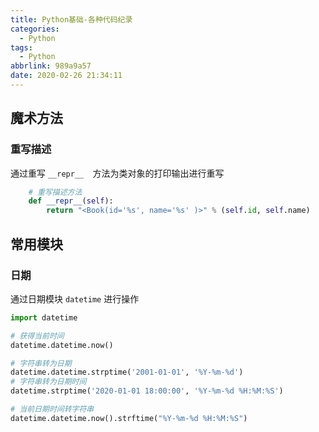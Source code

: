 ```yaml
---
title: Python基础-各种代码纪录
categories:
  - Python
tags:
  - Python
abbrlink: 989a9a57
date: 2020-02-26 21:34:11
---
```




## 魔术方法

### 重写描述

通过重写 `__repr__	`方法为类对象的打印输出进行重写

```python
	# 重写描述方法
    def __repr__(self):
        return "<Book(id='%s', name='%s' )>" % (self.id, self.name)
```



## 常用模块

### 日期

通过日期模块 `datetime` 进行操作

```python
import datetime

# 获得当前时间
datetime.datetime.now()

# 字符串转为日期
datetime.datetime.strptime('2001-01-01', '%Y-%m-%d')
# 字符串转为日期时间
datetime.strptime('2020-01-01 18:00:00', '%Y-%m-%d %H:%M:%S')

# 当前日期时间转字符串
datetime.datetime.now().strftime("%Y-%m-%d %H:%M:%S")
```